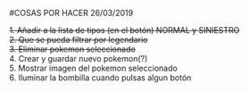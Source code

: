 ﻿#COSAS POR HACER 26/03/2019  

~~1. Añadir a la lista de tipos (en el botón) NORMAL y SINIESTRO  
2. Que se pueda filtrar por legendario  
3. Eliminar pokemon seleccionado~~  
4. Crear y guardar nuevo pokemon(?)  
5. Mostrar imagen del pokemon seleccionado  
6. Iluminar la bombilla cuando pulsas algun botón  
